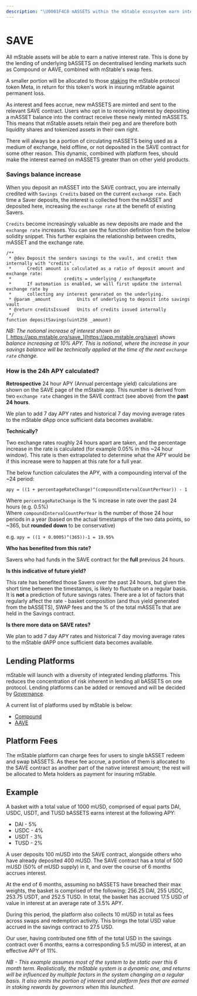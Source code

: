 ```yaml
---
description: "\U0001F4C8 mASSETS within the mStable ecosystem earn interest that is the average of interest earned on composite bASSETS plus platform fees."
---
```


# SAVE

All mStable assets will be able to earn a native interest rate. This is done by the lending of underlying bASSETS on decentralised lending markets such as Compound or AAVE, combined with mStable's swap fees. 

A smaller portion will be allocated to those [staking](../../meta-rewards-1/staking.md) the mStable protocol token Meta, in return for this token's work in insuring mStable against permanent loss. 

As interest and fees accrue, new mASSETS are minted and sent to the relevant SAVE contract. Users who opt in to receiving interest by depositing a mASSET balance into the contract receive these newly minted mASSETS. This means that mStable assets retain their peg and are therefore both liquidity shares and tokenized assets in their own right.

There will always be a portion of circulating mASSETS being used as a medium of exchange, held offline, or not deposited in the SAVE contract for some other reason. This dynamic, combined with platform fees, should make the interest earned on mASSETS greater than on other yield products. 

### Savings balance increase

When you deposit an mASSET into the SAVE contract, you are internally credited with `Savings Credits` based on the current `exchange rate`. Each time a Saver deposits, the interest is collected from the mASSET and deposited here, increasing the `exchange rate` at the benefit of existing Savers.

`Credits` become increasingly valuable as new deposits are made and the `exchange rate` increases. You can see the function definition from the below solidity snippet. This further explains the relationship between credits, mASSET and the exchange rate.

```text
/**
 * @dev Deposit the senders savings to the vault, and credit them internally with "credits".
 *      Credit amount is calculated as a ratio of deposit amount and exchange rate:
 *                    credits = underlying / exchangeRate
 *      If automation is enabled, we will first update the internal exchange rate by
 *      collecting any interest generated on the underlying.
 * @param _amount          Units of underlying to deposit into savings vault
 * @return creditsIssued   Units of credits issued internally
 */
function depositSavings(uint256 _amount)
```

_NB: The notional increase of interest shown on_ [_https://app.mstable.org/save_](https://app.mstable.org/save) _shows balance increasing at 10% APY. This is notional, where the increase in your savings balance will be technically applied at the time of the next `exchange rate` change._

### How is the 24h APY calculated?

**Retrospective** 24 hour APY \(Annual percentage yield\) calculations are shown on the SAVE page of the mStable app. This number is derived from two `exchange rate` changes in the SAVE contract \(see above\) from the **past 24 hours**. 

We plan to add 7 day APY rates and historical 7 day moving average rates to the mStable dApp once sufficient data becomes available.

**Technically?**

Two exchange rates roughly 24 hours apart are taken, and the percentage increase in the rate is calculated \(for example 0.05% in this ~24 hour window\). This rate is then extrapolated to determine what the APY would be if this increase were to happen at this rate for a full year.

The below function calculates the APY, with a compounding interval of the ~24 period:

`apy = ((1 + percentageRateChange)^(compoundIntervalCountPerYear)) - 1`

Where `percentageRateChange` is the % increase in rate over the past 24 hours \(e.g. 0.5%\)  
Where `compoundIntervalCountPerYear` is the number of those 24 hour periods in a year \(based on the actual timestamps of the two data points, so ~365, but **rounded down** to be conservative\)

e.g. `apy = ((1 + 0.0005)^(365))-1 = 19.95%` 

**Who has benefited from this rate?**

Savers who had funds in the SAVE contract for the **full** previous 24 hours.

**Is this indicative of future yield?**

This rate has benefited those Savers over the past 24 hours, but given the short time between the timestamps, is likely to fluctuate on a regular basis. It is **not** a prediction of future savings rates. There are a lot of factors that regularly affect the rate - basket composition \(and thus yield generated from the bASSETS\), SWAP fees and the % of the total mASSETs that are held in the Savings contract.

**Is there more data on SAVE rates?**

We plan to add 7 day APY rates and historical 7 day moving average rates to the mStable dAPP once sufficient data becomes available.   

## Lending Platforms

 mStable will launch with a diversity of integrated lending platforms. This reduces the concentration of risk inherent in lending all bASSETS on one protocol. Lending platforms can be added or removed and will be decided by [Governance](../functions/governance.md). 

A current list of platforms used by mStable is below:

* [Compound](https://compound.finance/)
* [AAVE](https://aave.com/)

## Platform Fees

The mStable platform can charge fees for users to single bASSET redeem and swap bASSETS. As these fee accrue, a portion of them is allocated to the SAVE contract as another part of the native interest amount; the rest will be allocated to Meta holders as payment for insuring mStable. 

## Example

A basket with a total value of 1000 mUSD, comprised of equal parts DAI, USDC, USDT, and TUSD bASSETS earns interest at the following APY:

* DAI - 5%
* USDC - 4%
* USDT - 3%
* TUSD - 2%

A user deposits 100 mUSD into the SAVE contract, alongside others who have already deposited 400 mUSD. The SAVE contract has a total of 500 mUSD \(50% of mUSD supply\) in it, and over the course of 6 months accrues interest. 

At the end of 6 months, assuming no bASSETS have breached their max weights, the basket is comprised of the following: 256.25 DAI, 255 USDC, 253.75 USDT, and 252.5 TUSD. In total, the basket has accrued 17.5 USD of value in interest at an average rate of 3.5% APY. 

During this period, the platform also collects 10 mUSD in total as fees across swaps and redemption activity. This brings the total USD value accrued in the savings contract to 27.5 USD.

Our user, having contributed one fifth of the total USD in the savings contract over 6 months, earns a corresponding 5.5 mUSD in interest, at an effective APY of 11%.

_NB - This example assumes most of the system to be static over this 6 month term. Realistically, the mStable system is a dynamic one, and returns will be influenced by multiple factors in the system changing on a regular basis. It also omits the portion of interest and platform fees that are earned in staking rewards by governors when this launched._  

